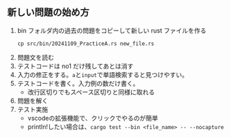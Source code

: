 ## 新しい問題の始め方

1. bin フォルダ内の過去の問題をコピーして新しい rust ファイルを作る
   ```
   cp src/bin/20241109_PracticeA.rs new_file.rs
   ```
1. 問題文を読む
1. テストコードは no1 だけ残してあとは消す
1. 入力の修正をする。`a`と`input`で単語検索すると見つけやすい。
1. テストコードを書く。入力例の数だけ書く。
    * 改行区切りでもスペース区切りと同様に取れる
1. 問題を解く
1. テスト実施
    * vscodeの拡張機能で、クリックでやるのが簡単
    * println!したい場合は、`cargo test --bin <file_name> -- --nocapture`
